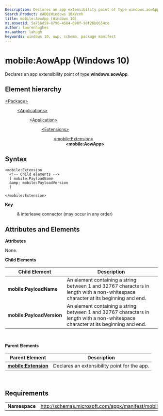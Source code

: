 ```yaml
---
Description: Declares an app extensibility point of type windows.aowApp.
Search.Product: eADQiWindows 10XVcnh
title: mobile:AowApp (Windows 10)
ms.assetid: 5a716d59-0796-4584-890f-98f26b0654ce
author: laurenhughes
ms.author: lahugh
keywords: windows 10, uwp, schema, package manifest
---
```


# mobile:AowApp (Windows 10)


Declares an app extensibility point of type **windows.aowApp**.

## Element hierarchy

<dl>
<dt><a href="element-package.md">&lt;Package&gt;</a></dt>
<dd>
<dl>
<dt><a href="element-applications.md">&lt;Applications&gt;</a></dt>
<dd>
<dl>
<dt><a href="element-application.md">&lt;Application&gt;</a></dt>
<dd>
<dl>
<dt><a href="element-1-extensions.md">&lt;Extensions&gt;</a></dt>
<dd>
<dl>
<dt><a href="element-mobile-extension-manual.md">&lt;mobile:Extension&gt;</a></dt>
<dd><b>&lt;mobile:AowApp&gt;</b></dd>
</dl>
</dd>
</dl>
</dd>
</dl>
</dd>
</dl>
</dd>
</dl>

## Syntax


```
<mobile:Extension
  <!-- Child elements -->
  ( mobile:PayloadName
  &amp; mobile:PayloadVersion
  )

</mobile:Extension>
```

**Key**

          & interleave connector (may occur in any order)

## Attributes and Elements


**Attributes**

None.

**Child Elements**

| Child Element             | Description                                                                                                                       |
|---------------------------|-----------------------------------------------------------------------------------------------------------------------------------|
| **mobile:PayloadName**    | An element containing a string between 1 and 32767 characters in length with a non-whitespace character at its beginning and end. |
| **mobile:PayloadVersion** | An element containing a string between 1 and 32767 characters in length with a non-whitespace character at its beginning and end. |

 

**Parent Elements**

| Parent Element                                              | Description                                  |
|-------------------------------------------------------------|----------------------------------------------|
| [**mobile:Extension**](element-mobile-extension-manual.md) | Declares an extensibility point for the app. |

 

## Requirements


|               |                                                             |
|---------------|-------------------------------------------------------------|
| **Namespace** | http://schemas.microsoft.com/appx/manifest/mobile/windows10 |

 

 

 



